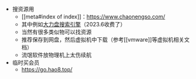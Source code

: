 - 搜资源用
    - [[meta#index of index]]：https://www.chaonengso.com/
    - 其中例如[大力盘搜索引擎](https://www.dalipan.com/)（2023.6收费了）
    - 当然有很多类似物可以找资源
    - 推荐保存到网盘，然后虚拟机中下载（参考[[vmware]]等虚拟机相关文档）
    - 流氓软件放物理机上太伤续航
- 临时买会员
    - https://go.hao8.top/